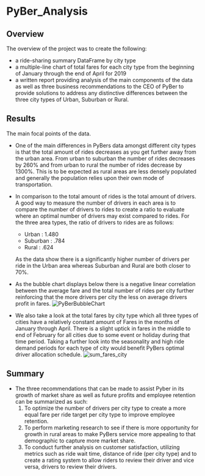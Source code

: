 # PyBer_Analysis
## Overview
The overview of the project was to create the following:
* a ride-sharing summary DataFrame by city type
* a multiple-line chart of total fares for each city type from the beginning of January through the end of April for 2019
* a written report providing analysis of the main components of the data as well as three business recommendations to the CEO of PyBer to provide solutions to address any distinctive differences between the three city types of Urban, Suburban or Rural. 
## Results
The main focal points of the data.
* One of the main differences in PyBers data amongst different city types is that the total amount of rides decreases as you get further away from the urban area. From urban to suburban the number of rides decreases by 260% and from urban to rural the number of rides decrease by 1300%. This is to be expected as rural areas are less densely populated and generally the population relies upon their own mode of transportation.
* In comparison to the total amount of rides is the total amount of drivers. A good way to measure the number of drivers in each area is to compare the number of drivers to rides to create a ratio to evaluate where an optimal number of drivers may exist compared to rides. For the three area types, the ratio of drivers to rides are as follows: 
    * Urban : 1.480 
    * Suburban : .784
    * Rural : .624
    
    As the data show there is a significantly higher number of drivers per ride in the Urban area whereas Suburban and Rural are both closer to 70%.
* As the bubble chart displays below there is a negative linear correlation between the average fare and the total number of rides per city further reinforcing that the more drivers per city the less on average drivers profit in fares. 
![PyBerBubbleChart](https://user-images.githubusercontent.com/95573310/203676650-0579eb4c-2487-4114-9135-d83372139b12.png)

* We also take a look at the total fares by city type which all three types of cities have a relatively constant amount of Fares in the months of January through April. There is a slight uptick in fares in the middle to end of February for all cities due to some event or holiday during that time period. Taking a further look into the seasonality and high ride demand periods for each type of city would benefit PyBers optimal driver allocation schedule. 
![sum_fares_city](https://user-images.githubusercontent.com/95573310/203676671-b31f934a-0b81-4a7c-9800-77e663ca6588.png)

    
## Summary
* The three recommendations that can be made to assist Pyber in its growth of market share as well as future profits and employee retention can be summarized as such:
    1. To optimize the number of drivers per city type to create a more equal fare per ride target per city type to improve employee retention. 
    2. To perform marketing research to see if there is more opportunity for growth in rural areas to make PyBers service more appealing to that demographic to capture more market share. 
    3. To conduct further analysis on customer satisfaction, utilizing metrics such as ride wait time, distance of ride (per city type) and to create a rating system to allow riders to review their driver and vice versa, drivers to review their drivers. 
